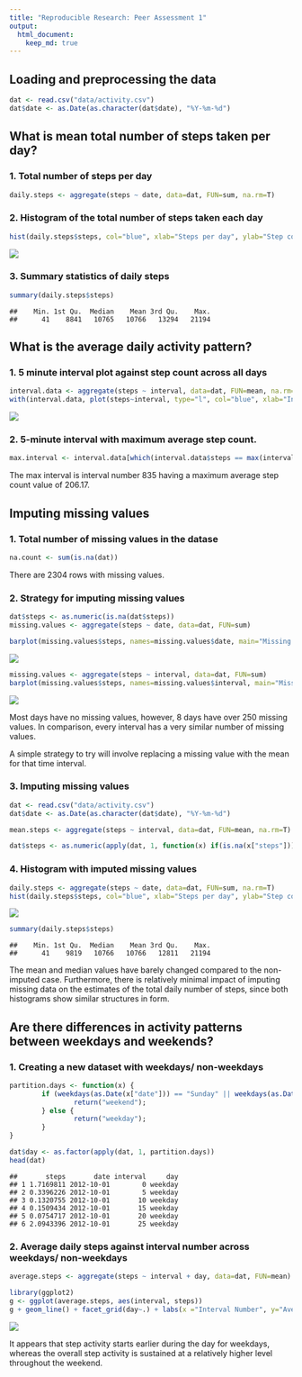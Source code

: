 ```yaml
---
title: "Reproducible Research: Peer Assessment 1"
output: 
  html_document:
    keep_md: true
---
```



## Loading and preprocessing the data


```r
dat <- read.csv("data/activity.csv")
dat$date <- as.Date(as.character(dat$date), "%Y-%m-%d")
```

## What is mean total number of steps taken per day?

### 1. Total number of steps per day

```r
daily.steps <- aggregate(steps ~ date, data=dat, FUN=sum, na.rm=T)
```
### 2. Histogram of the total number of steps taken each day


```r
hist(daily.steps$steps, col="blue", xlab="Steps per day", ylab="Step count", main="")
```

![](PA1_template_files/figure-html/hist-1.png)<!-- -->

### 3. Summary statistics of daily steps


```r
summary(daily.steps$steps)
```

```
##    Min. 1st Qu.  Median    Mean 3rd Qu.    Max. 
##      41    8841   10765   10766   13294   21194
```

## What is the average daily activity pattern?

### 1. 5 minute interval plot against step count across all days


```r
interval.data <- aggregate(steps ~ interval, data=dat, FUN=mean, na.rm=T)
with(interval.data, plot(steps~interval, type="l", col="blue", xlab="Interval Number", ylab="Step count averaged over days", main="Averaged step counts for every time interval"))
```

![](PA1_template_files/figure-html/time.series-1.png)<!-- -->

### 2. 5-minute interval with maximum average step count.


```r
max.interval <- interval.data[which(interval.data$steps == max(interval.data$steps)),]
```

The max interval is interval number 835 having a maximum average step count value of 206.17.

## Imputing missing values

### 1. Total number of missing values in the datase


```r
na.count <- sum(is.na(dat))
```

There are 2304 rows with missing values.

### 2. Strategy for imputing missing values


```r
dat$steps <- as.numeric(is.na(dat$steps))
missing.values <- aggregate(steps ~ date, data=dat, FUN=sum)

barplot(missing.values$steps, names=missing.values$date, main="Missing values per day")
```

![](PA1_template_files/figure-html/missing-1.png)<!-- -->

```r
missing.values <- aggregate(steps ~ interval, data=dat, FUN=sum)
barplot(missing.values$steps, names=missing.values$interval, main="Missing values per interval")
```

![](PA1_template_files/figure-html/missing-2.png)<!-- -->

Most days have no missing values, however, 8 days have over 250 missing values. In comparison, every interval has a very similar number of missing values.

A simple strategy to try will involve replacing a missing value with the mean for that time interval.

### 3. Imputing missing values


```r
dat <- read.csv("data/activity.csv")
dat$date <- as.Date(as.character(dat$date), "%Y-%m-%d")

mean.steps <- aggregate(steps ~ interval, data=dat, FUN=mean, na.rm=T)

dat$steps <- as.numeric(apply(dat, 1, function(x) if(is.na(x["steps"])) {mean.steps[mean.steps$interval == as.numeric(x["interval"]),"steps"]} else {x["steps"]} ))
```

### 4. Histogram with imputed missing values



```r
daily.steps <- aggregate(steps ~ date, data=dat, FUN=sum, na.rm=T)
hist(daily.steps$steps, col="blue", xlab="Steps per day", ylab="Step count", main="")
```

![](PA1_template_files/figure-html/imputed-1.png)<!-- -->

```r
summary(daily.steps$steps)
```

```
##    Min. 1st Qu.  Median    Mean 3rd Qu.    Max. 
##      41    9819   10766   10766   12811   21194
```

The mean and median values have barely changed compared to the non-imputed case. Furthermore,
there is relatively minimal impact of imputing missing data on the estimates of the total daily number of steps, since both histograms show similar structures in form.


## Are there differences in activity patterns between weekdays and weekends?

### 1. Creating a new dataset with weekdays/ non-weekdays


```r
partition.days <- function(x) {
        if (weekdays(as.Date(x["date"])) == "Sunday" || weekdays(as.Date(x["date"])) == "Saturday") {
                return("weekend");
        } else {
                return("weekday");
        }
}

dat$day <- as.factor(apply(dat, 1, partition.days))
head(dat)
```

```
##       steps       date interval     day
## 1 1.7169811 2012-10-01        0 weekday
## 2 0.3396226 2012-10-01        5 weekday
## 3 0.1320755 2012-10-01       10 weekday
## 4 0.1509434 2012-10-01       15 weekday
## 5 0.0754717 2012-10-01       20 weekday
## 6 2.0943396 2012-10-01       25 weekday
```

### 2. Average daily steps against interval number across weekdays/ non-weekdays


```r
average.steps <- aggregate(steps ~ interval + day, data=dat, FUN=mean)

library(ggplot2)
g <- ggplot(average.steps, aes(interval, steps))
g + geom_line() + facet_grid(day~.) + labs(x ="Interval Number", y="Average Steps count", title="Activity patterns over day types")
```

![](PA1_template_files/figure-html/unnamed-chunk-5-1.png)<!-- -->

It appears that step activity starts earlier during the day for weekdays, whereas the overall step activity is sustained at a relatively higher level throughout the weekend.

